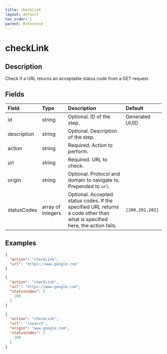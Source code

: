 ```yaml
---
title: checkLink
layout: default
nav_order: 1
parent: Reference
---
```




# checkLink


## Description

Check if a URL returns an acceptable status code from a GET request.

## Fields

Field | Type | Description | Default
:-- | :-- | :-- | :--
id | string |  Optional. ID of the step. | Generated UUID
description | string |  Optional. Description of the step. | 
action | string |  Required. Action to perform. | 
url | string |  Required. URL to check. | 
origin | string |  Optional. Protocol and domain to navigate to. Prepended to `url`. | 
statusCodes | array of integers |  Optional. Accepted status codes. If the specified URL returns a code other than what is specified here, the action fails. | `[200,201,202]`

## Examples

```json
{
  "action": "checkLink",
  "url": "https://www.google.com"
}
```

```json
{
  "action": "checkLink",
  "url": "https://www.google.com",
  "statusCodes": [
    200
  ]
}
```

```json
{
  "action": "checkLink",
  "url": "/search",
  "origin": "www.google.com",
  "statusCodes": [
    200
  ]
}
```
